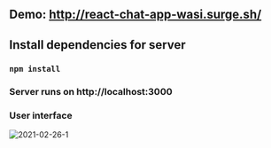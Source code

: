 ## Demo: http://react-chat-app-wasi.surge.sh/

## Install dependencies for server 
### `npm install`

### Server runs on http://localhost:3000

### User interface 

<img src="https://i.ibb.co/pL0F30b/2021-02-26-1.png" alt="2021-02-26-1" border="0">
